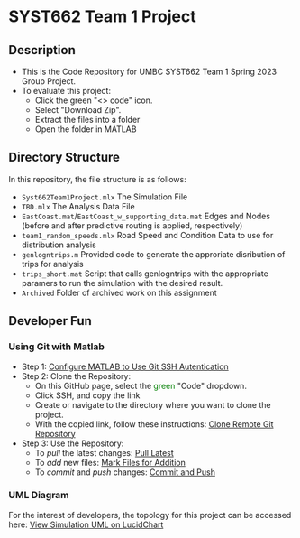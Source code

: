# SYST662 Team 1 Project
## Description
- This is the Code Repository for UMBC SYST662 Team 1 Spring 2023 Group Project.
- To evaluate this project:
  - Click the green "<> code" icon.
  - Select "Download Zip".
  - Extract the files into a folder
  - Open the folder in MATLAB

## Directory Structure
In this repository, the file structure is as follows:
- `Syst662Team1Project.mlx` The Simulation File
- `TBD.mlx` The Analysis Data File
- `EastCoast.mat`/`EastCoast_w_supporting_data.mat` Edges and Nodes (before and after predictive routing is applied, respectively)
- `team1_random_speeds.mlx` Road Speed and Condition Data to use for distribution analysis
- `genlogntrips.m` Provided code to generate the approriate disribution of trips for analysis
- `trips_short.mat` Script that calls genlogntrips with the appropriate paramers to run the simulation with the desired result.
- `Archived` Folder of archived work on this assignment

## Developer Fun
### Using Git with Matlab
- Step 1: [Configure MATLAB to Use Git SSH Autentication](https://www.mathworks.com/help/matlab/matlab_prog/set-up-git-source-control.html#use_ssh_authentication)
- Step 2: Clone the Repository:
  - On this GitHub page, select the <span style="color:green">green</span> "Code" dropdown.
  - Click SSH, and copy the link
  - Create or navigate to the directory where you want to clone the project.
  - With the copied link, follow these instructions: [Clone Remote Git Repository](https://www.mathworks.com/help/matlab/matlab_prog/use-git-in-matlab.html#d124e78042)
- Step 3: Use the Repository:
  - To *pull* the latest changes: [Pull Latest](https://www.mathworks.com/help/matlab/matlab_prog/use-git-in-matlab.html#buhx8yc-1)
  - To *add* new files: [Mark Files for Addition](https://www.mathworks.com/help/matlab/matlab_prog/use-git-in-matlab.html#mw_4cecdda1-2532-428c-bb21-0bc5f672469a)
  - To *commit* and *push* changes: [Commit and Push](https://www.mathworks.com/help/matlab/matlab_prog/use-git-in-matlab.html#mw_fad85c95-3a06-4813-b29b-bbd419ce5fd1)

### UML Diagram
For the interest of developers, the topology for this project can be accessed here:
[View Simulation UML on LucidChart](https://lucid.app/lucidchart/ae348b5e-988d-4e82-b4b2-071c90baa0f8/edit?viewport_loc=-269%2C320%2C2219%2C1097%2C0_0&invitationId=inv_75876d6f-555d-4cf5-b712-c2da2dc896de)
